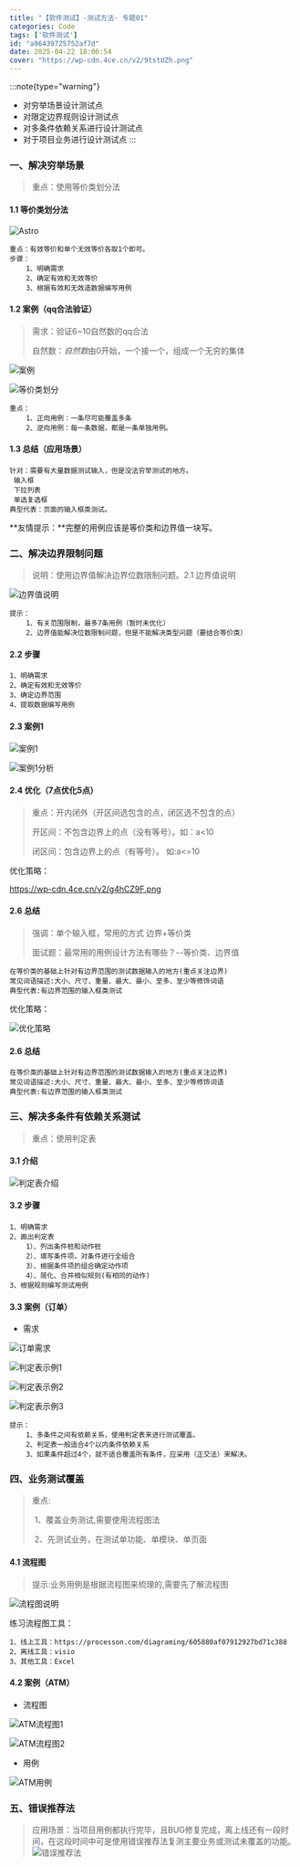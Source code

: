 ```yaml
---
title: "【软件测试】-测试方法- 专题01"
categories: Code
tags: ['软件测试']
id: "a96439725752af7d"
date: 2025-04-22 18:06:54
cover: "https://wp-cdn.4ce.cn/v2/9tstUZh.png"
---
```


:::note{type="warning"}
- 对穷举场景设计测试点
- 对限定边界规则设计测试点
- 对多条件依赖关系进行设计测试点
- 对于项目业务进行设计测试点
:::

### 一、解决穷举场景

> 重点：使用等价类划分法

#### 1.1 等价类划分法
![Astro](https://wp-cdn.4ce.cn/v2/175lnG6.png)

```
重点：有效等价和单个无效等价各取1个即可。
步骤：
	1、明确需求
	2、确定有效和无效等价
	3、根据有效和无效造数据编写用例
```

#### 1.2 案例（qq合法验证）

> 需求：验证6~10自然数的qq合法
>
> 自然数：*自然数*由0开始，一个接一个，组成一个无穷的集体

![案例](https://wp-cdn.4ce.cn/v2/M7rfuVT.png)

![等价类划分](https://wp-cdn.4ce.cn/v2/7CFPP8J.png)

```
重点：
	1、正向用例：一条尽可能覆盖多条
	2、逆向用例：每一条数据，都是一条单独用例。
```

#### 1.3 总结（应用场景）

```
针对：需要有大量数据测试输入，但是没法穷举测试的地方。 
 输入框
 下拉列表
 单选复选框
典型代表：页面的输入框类测试。
```

**友情提示：**完整的用例应该是等价类和边界值一块写。

### 二、解决边界限制问题

> 说明：使用边界值解决边界位数限制问题。2.1 边界值说明

![边界值说明](https://wp-cdn.4ce.cn/v2/nMLZXzx.png)

```
提示：
	1、有关范围限制，最多7条用例（暂时未优化）
	2、边界值能解决位数限制问题，但是不能解决类型问题（要结合等价类）
```

#### 2.2 步骤

```
1、明确需求
2、确定有效和无效等价
3、确定边界范围
4、提取数据编写用例
```

#### 2.3 案例1

![案例1](https://wp-cdn.4ce.cn/v2/uYv2ka6.png)

![案例1分析](https://wp-cdn.4ce.cn/v2/YxxcSYT.png)

#### 2.4 优化（7点优化5点）

> 重点：开内闭外（开区间选包含的点，闭区选不包含的点）
>
> 开区间：不包含边界上的点（没有等号）。如：a<10
>
> 闭区间：包含边界上的点（有等号）。 如:a<=10

优化策略：

https://wp-cdn.4ce.cn/v2/g4hCZ9F.png

#### 2.6 总结

> 强调：单个输入框，常用的方式 边界+等价类
>
> 面试题：最常用的用例设计方法有哪些？--等价类、边界值

```
在等价类的基础上针对有边界范围的测试数据输入的地方(重点关注边界) 
常见词语描述:大小、尺寸、重量、最大、最小、至多、至少等修饰词语 
典型代表:有边界范围的输入框类测试
```

优化策略：

![优化策略](https://wp-cdn.4ce.cn/v2/g4hCZ9F.png)

#### 2.6 总结

```
在等价类的基础上针对有边界范围的测试数据输入的地方(重点关注边界) 
常见词语描述:大小、尺寸、重量、最大、最小、至多、至少等修饰词语 
典型代表:有边界范围的输入框类测试
```

### 三、解决多条件有依赖关系测试

> 重点：使用判定表

#### 3.1 介绍

![判定表介绍](https://wp-cdn.4ce.cn/v2/oBrCtb1.png)

#### 3.2 步骤

```
1、明确需求
2、画出判定表
 	1）、列出条件桩和动作桩 
 	2）、填写条件项，对条件进行全组合 
 	3）、根据条件项的组合确定动作项 
 	4）、简化、合并相似规则(有相同的动作)
3、根据规则编写测试用例
```

#### 3.3 案例（订单）

- 需求

![订单需求](https://wp-cdn.4ce.cn/v2/tpQCowW.png)

![判定表示例1](https://wp-cdn.4ce.cn/v2/Tq8oc2J.png)

![判定表示例2](https://wp-cdn.4ce.cn/v2/HX8tpEE.png)

![判定表示例3](https://wp-cdn.4ce.cn/v2/sIkfbwm.png)

```
提示：
	1、多条件之间有依赖关系，使用判定表来进行测试覆盖。
	2、判定表一般适合4个以内条件依赖关系
	3、如果条件超过4个，就不适合覆盖所有条件，应采用（正交法）来解决。
```

### 四、业务测试覆盖

>  重点:
>
> ​	1、覆盖业务测试,需要使用流程图法
>
> ​	2、先测试业务，在测试单功能、单模块、单页面

#### 4.1 流程图

>  提示:业务用例是根据流程图来梳理的,需要先了解流程图

![流程图说明](https://wp-cdn.4ce.cn/v2/YXxQ9KE.png)

练习流程图工具：

```
1、线上工具：https://processon.com/diagraming/605880af07912927bd71c388
2、离线工具：visio
3、其他工具：Excel
```

#### 4.2 案例（ATM）

- 流程图

![ATM流程图1](https://wp-cdn.4ce.cn/v2/TveTPjE.png)

![ATM流程图2](https://wp-cdn.4ce.cn/v2/beN3wrf.png)

- 用例

![ATM用例](https://wp-cdn.4ce.cn/v2/531G1iG.png)

### 五、错误推荐法

> 应用场景：当项目用例都执行完毕，且BUG修复完成，离上线还有一段时间，在这段时间中可是使用错误推荐法复测主要业务或测试未覆盖的功能。
![错误推荐法](https://wp-cdn.4ce.cn/v2/qVOC1aC.png)
